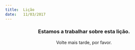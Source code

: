 ```yaml
---
title:  Lição
date:   11/03/2017
---
```


### <center>Estamos a trabalhar sobre esta lição.</center>
<center>Volte mais tarde, por favor.</center>